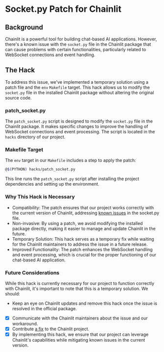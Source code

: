 # Socket.py Patch for Chainlit

## Background

Chainlit is a powerful tool for building chat-based AI applications. However, there's a known issue with the `socket.py` file in the Chainlit package that can cause problems with certain functionalities, particularly related to WebSocket connections and event handling.

## The Hack

To address this issue, we've implemented a temporary solution using a patch file and the `env` `Makefile` target. This hack allows us to modify the `socket.py` file in the installed Chainlit package without altering the original source code.

### patch_socket.py

The `patch_socket.py` script is designed to modify the `socket.py` file in the Chainlit package. It makes specific changes to improve the handling of WebSocket connections and event processing. The script is located in the `hacks` directory of our project.

### Makefile Target

The `env` target in our `Makefile` includes a step to apply the patch:

```bash
@$(PYTHON) hacks/patch_socket.py
```

This line runs the `patch_socket.py` script after installing the project dependencies and setting up the environment.

### Why This Hack is Necessary

- Compatibility: The patch ensures that our project works correctly with the current version of Chainlit, addressing [known issues](https://github.com/Chainlit/chainlit/pull/1364) in the socket.py file.
- Non-invasive: By using a patch, we avoid modifying the installed package directly, making it easier to manage and update Chainlit in the future.
- Temporary Solution: This hack serves as a temporary fix while waiting for the Chainlit maintainers to address the issue in a future release.
- Improved Functionality: The patch enhances the WebSocket handling and event processing, which is crucial for the proper functioning of our chat-based AI application.

### Future Considerations

While this hack is currently necessary for our project to function correctly with Chainlit, it's important to note that this is a temporary solution. We should:
- Keep an eye on Chainlit updates and remove this hack once the issue is resolved in the official package.
- [x] Communicate with the Chainlit maintainers about the issue and our workaround.
- [x] Contribute [a fix](https://github.com/Chainlit/chainlit/pull/1364) to the Chainlit project.
- [x] By implementing this hack, we ensure that our project can leverage Chainlit's capabilities while mitigating known issues in the current version.